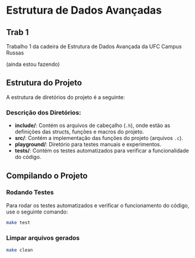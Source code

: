 # Estrutura de Dados Avançadas

## Trab 1

Trabalho 1 da cadeira de Estrutura de Dados Avançada da UFC Campus Russas

(ainda estou fazendo)

## Estrutura do Projeto

A estrutura de diretórios do projeto é a seguinte:

### Descrição dos Diretórios:

- **include/**: Contém os arquivos de cabeçalho (`.h`), onde estão as definições das structs, funções e macros do projeto.
- **src/**: Contém a implementação das funções do projeto (arquivos `.c`).
- **playground/**: Diretório para testes manuais e experimentos.
- **tests/**: Contém os testes automatizados para verificar a funcionalidade do código.


## Compilando o Projeto

### Rodando Testes

Para rodar os testes automatizados e verificar o funcionamento do código, use o seguinte comando:

```bash
make test
```

### Limpar arquivos gerados

```bash
make clean
```